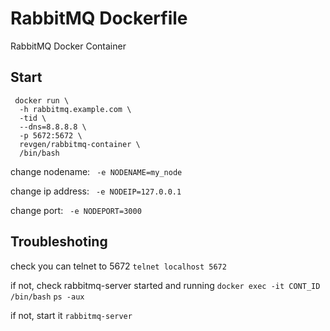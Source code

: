 RabbitMQ Dockerfile
===================

RabbitMQ Docker Container

## Start

```
 docker run \
  -h rabbitmq.example.com \
  -tid \
  --dns=8.8.8.8 \
  -p 5672:5672 \
  revgen/rabbitmq-container \
  /bin/bash
``` 

change nodename: 
` -e NODENAME=my_node`

change ip address:
` -e NODEIP=127.0.0.1`

change port:
` -e NODEPORT=3000`


## Troubleshoting

check you can telnet to 5672 `telnet localhost 5672`

if not, check rabbitmq-server started and running `docker exec -it CONT_ID /bin/bash` `ps -aux`
 
if not, start it `rabbitmq-server` 